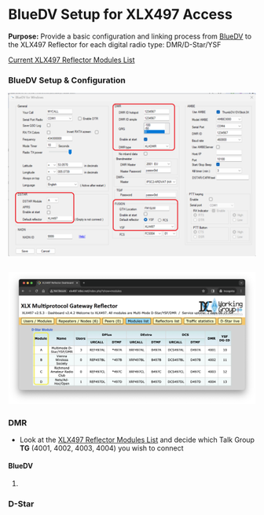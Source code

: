 # BlueDV Setup for XLX497 Access
**Purpose:** Provide a basic configuration and linking process from [BlueDV](https://www.pa7lim.nl/bluedv/) to the XLX497 Reflector for each digital radio type: DMR/D-Star/YSF

[Current XLX497 Reflector Modules List](http://xlx497.k8oi.net/index.php?show=modules)

### BlueDV Setup & Configuration

![BlueDV Configuration Screen](https://github.com/k8oi/XLX497/blob/main/BlueDV_Images/BlueDV%20General%20Configuration%20Screen.png)

![XLX497 Module List](https://github.com/k8oi/XLX497/blob/main/Pi-Star_Images/XLX497%20Module%20List%20Screenshot.png)
---
### DMR
  - Look at the [XLX497 Reflector Modules List](http://xlx497.k8oi.net/index.php?show=modules) and decide which Talk Group **TG** (4001, 4002, 4003, 4004) you wish to connect
#### BlueDV
1. 

### D-Star


